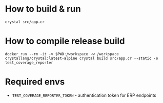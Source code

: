 # How to build & run
  ```
  crystal src/app.cr
  ```

# How to compile release build
  ```
  docker run --rm -it -v $PWD:/workspace -w /workspace crystallang/crystal:latest-alpine crystal build src/app.cr --static -o test_coverage_reporter
  ```

# Required envs
- `TEST_COVERAGE_REPORTER_TOKEN` - authentication token for ERP endpoints
